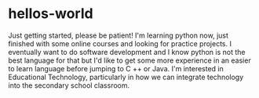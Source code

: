 # hellos-world
Just getting started, please be patient!
I'm learning python now, just finished with some online courses and looking for practice projects. I eventually want to do software development and I know python is not the best language for that but I'd like to get some more experience in an easier to learn language before jumping to C ++ or Java. 
I'm interested in Educational Technology, particularly in how we can integrate technology into the secondary school classroom.
